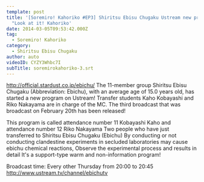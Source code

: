 ```yaml
---
template: post
title: '[Soremiro! Kahoriko #EP3] Shiritsu Ebisu Chugaku Ustream new program
  "Look at it! Kahoriko'
date: 2014-03-05T09:53:42.000Z
tag:
  - Soremiro! Kahoriko
category:
  - Shiritsu Ebisu Chugaku
author: auto
videoID: CYZY3Whbc7I
subTitle: soremirokahoriko-3.srt
---
```

http://official.stardust.co.jp/ebichu/
The 11-member group Shiritsu Ebisu Chugaku (Abbreviation: Ebichu), with an average age of 15.0 years old, has started a new program on Ustream! Transfer students Kaho Kobayashi and Riko Nakayama are in charge of the MC.
The third broadcast that was broadcast on February 20th has been released!

This program is called attendance number 11 Kobayashi Kaho and attendance number 12 Riko Nakayama
Two people who have just transferred to Shiritsu Ebisu Chugaku (Ebichu)
By conducting or not conducting clandestine experiments in secluded laboratories
may cause ebichu chemical reactions,
Observe the experimental process and results in detail
It's a support-type warm and non-information program!

Broadcast time: Every other Thursday from 20:00 to 20:45
http://www.ustream.tv/channel/ebichutv